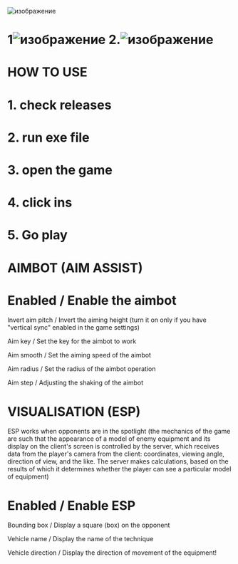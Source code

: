 ![изображение](https://github.com/Solo0101/SO_Repo/assets/94441775/cdc95dec-e043-43d5-ab69-2b7e9fbc11a0)

# 1![изображение](https://github.com/Solo0101/SO_Repo/assets/94441775/fdc347d5-3eed-470f-a0ee-252ae9e86d29) 2.![изображение](https://github.com/Solo0101/SO_Repo/assets/94441775/70758ff0-62cd-42db-a8ce-1b81edce88b1)



# HOW TO USE
# 1. check releases
# 2. run exe file
# 3. open the game
# 4. click ins 
# 5. Go play

# AIMBOT (AIM ASSIST)

 # Enabled / Enable the aimbot
 
 Invert aim pitch / Invert the aiming height (turn it on only if you have "vertical sync" enabled in the game settings)
 
 Aim key / Set the key for the aimbot to work
 
 Aim smooth / Set the aiming speed of the aimbot
 
 Aim radius / Set the radius of the aimbot operation
 
 Aim step / Adjusting the shaking of the aimbot


# VISUALISATION (ESP)

ESP works when opponents are in the spotlight (the mechanics of the game are such that the appearance of a model of enemy equipment and its display on the client's screen is controlled by the server, which receives data from the player's camera from the client: coordinates, viewing angle, direction of view, and the like. The server makes calculations, based on the results of which it determines whether the player can see a particular model of equipment)

# Enabled / Enable ESP
 Bounding box / Display a square (box) on the opponent
 
 Vehicle name / Display the name of the technique
 
 Vehicle direction / Display the direction of movement of the equipment!

